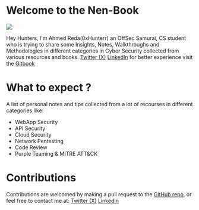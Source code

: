 # Welcome to the Nen-Book
![](Media/wallpaperflare.com_wallpaper%20(3).jpg)

Hey Hunters, I'm Ahmed Reda(0xHunterr) an OffSec Samurai, CS student who is trying to share some Insights, Notes, Walkthroughs and Methodologies in different categories in Cyber Security collected from various resources and books.
[Twitter (X)](https://twitter.com/HunterXReda)
[LinkedIn](https://www.linkedin.com/in/0xhunter/)
for better experience visit the [Gitbook](https://0xhunterr.gitbook.io/the-nen-book/)

# What to expect ?
A list of personal notes and tips collected from a lot of recourses in different categories like:
- WebApp Security
- API Security
- Cloud Security
- Network Pentesting
- Code Review
- Purple Teaming & MITRE ATT&CK
# Contributions
Contributions are welcomed by making a pull request to the [GitHub repo](https://github.com/0xHunterr/The-Nen-Book), or feel free to contact me at: [Twitter (X)](https://twitter.com/HunterXReda) [LinkedIn](https://www.linkedin.com/in/0xhunter/)
